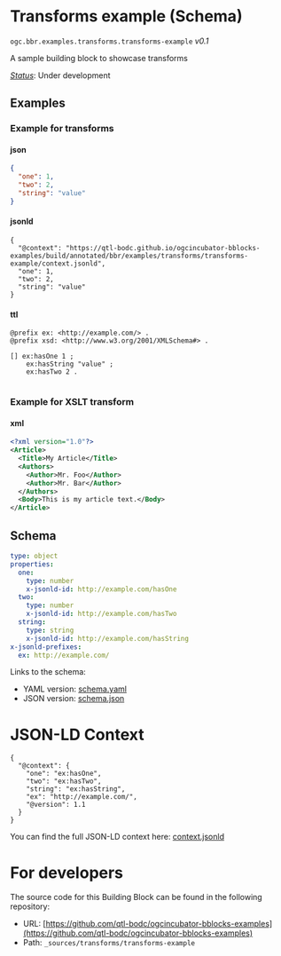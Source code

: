 
# Transforms example (Schema)

`ogc.bbr.examples.transforms.transforms-example` *v0.1*

A sample building block to showcase transforms

[*Status*](http://www.opengis.net/def/status): Under development

## Examples

### Example for transforms
#### json
```json
{
  "one": 1,
  "two": 2,
  "string": "value"
}

```

#### jsonld
```jsonld
{
  "@context": "https://qtl-bodc.github.io/ogcincubator-bblocks-examples/build/annotated/bbr/examples/transforms/transforms-example/context.jsonld",
  "one": 1,
  "two": 2,
  "string": "value"
}
```

#### ttl
```ttl
@prefix ex: <http://example.com/> .
@prefix xsd: <http://www.w3.org/2001/XMLSchema#> .

[] ex:hasOne 1 ;
    ex:hasString "value" ;
    ex:hasTwo 2 .


```


### Example for XSLT transform
#### xml
```xml
<?xml version="1.0"?>
<Article>
  <Title>My Article</Title>
  <Authors>
    <Author>Mr. Foo</Author>
    <Author>Mr. Bar</Author>
  </Authors>
  <Body>This is my article text.</Body>
</Article>
```

## Schema

```yaml
type: object
properties:
  one:
    type: number
    x-jsonld-id: http://example.com/hasOne
  two:
    type: number
    x-jsonld-id: http://example.com/hasTwo
  string:
    type: string
    x-jsonld-id: http://example.com/hasString
x-jsonld-prefixes:
  ex: http://example.com/

```

Links to the schema:

* YAML version: [schema.yaml](https://qtl-bodc.github.io/ogcincubator-bblocks-examples/build/annotated/bbr/examples/transforms/transforms-example/schema.json)
* JSON version: [schema.json](https://qtl-bodc.github.io/ogcincubator-bblocks-examples/build/annotated/bbr/examples/transforms/transforms-example/schema.yaml)


# JSON-LD Context

```jsonld
{
  "@context": {
    "one": "ex:hasOne",
    "two": "ex:hasTwo",
    "string": "ex:hasString",
    "ex": "http://example.com/",
    "@version": 1.1
  }
}
```

You can find the full JSON-LD context here:
[context.jsonld](https://qtl-bodc.github.io/ogcincubator-bblocks-examples/build/annotated/bbr/examples/transforms/transforms-example/context.jsonld)


# For developers

The source code for this Building Block can be found in the following repository:

* URL: [https://github.com/qtl-bodc/ogcincubator-bblocks-examples](https://github.com/qtl-bodc/ogcincubator-bblocks-examples)
* Path: `_sources/transforms/transforms-example`

